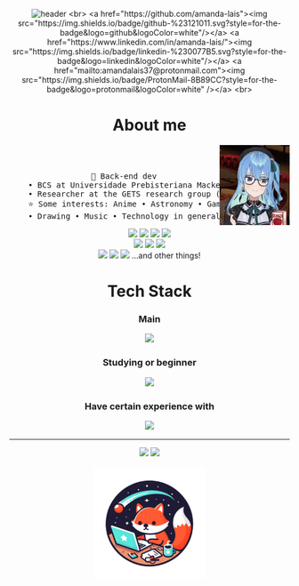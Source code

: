 <div align="center">
  
  ![header](https://capsule-render.vercel.app/api?type=venom&height=300&color=gradient&text=print("Amanda%20Laís")&textBg=false&animation=fadeIn&stroke=000000&strokeWidth=2&section=header)
  <br>
  <a href="https://github.com/amanda-lais"><img src="https://img.shields.io/badge/github-%23121011.svg?style=for-the-badge&logo=github&logoColor=white"/></a>
  <a href="https://www.linkedin.com/in/amanda-lais/"><img src="https://img.shields.io/badge/linkedin-%230077B5.svg?style=for-the-badge&logo=linkedin&logoColor=white"/></a>
  <a href="mailto:amandalais37@protonmail.com"><img src="https://img.shields.io/badge/ProtonMail-8B89CC?style=for-the-badge&logo=protonmail&logoColor=white" /></a>
  <br>
  <h1>About me</h1>
  <img src="https://raw.githubusercontent.com/amanda-lais/amanda-lais/main/assets/suisei-hoshimachi-suisei.gif" width="25%" align="right"/>
  <br><br>
<pre>
    💼 Back-end dev
    • BCS at Universidade Prebisteriana Mackenzie (UPM)
    • Researcher at the GETS research group (UPM)
    ⭐ Some interests: Anime • Astronomy • Games • Vtubers
    • Drawing • Music • Technology in general • Etc
</pre>
  <img src="https://img.shields.io/badge/Obsidian-%23483699.svg?style=for-the-badge&logo=obsidian&logoColor=white"/>
  <img src="https://img.shields.io/badge/Microsoft_Office-D83B01?style=for-the-badge&logo=microsoft-office&logoColor=white"/>
  <img src="https://img.shields.io/badge/Trello-%23026AA7.svg?style=for-the-badge&logo=Trello&logoColor=white"/>
  <img src="https://img.shields.io/badge/Visual%20Studio%20Code-0078d7.svg?style=for-the-badge&logo=visual-studio-code&logoColor=white"/>
  <br>
  <img src="https://img.shields.io/badge/Windows-0078D6?style=for-the-badge&logo=windows&logoColor=white"/>
  <img src="https://img.shields.io/badge/Android-3DDC84?style=for-the-badge&logo=android&logoColor=white"/>
  <img src="https://img.shields.io/badge/Vivaldi-EF3939?style=for-the-badge&logo=Vivaldi&logoColor=white"/>
  <br>
  <img src="https://img.shields.io/badge/affinityphoto-%237E4DD2.svg?style=for-the-badge&logo=affinity-photo&logoColor=white"/>
  <img src="https://img.shields.io/badge/Aseprite-FFFFFF?style=for-the-badge&logo=Aseprite&logoColor=#7D929E"/>
  <img src="https://img.shields.io/badge/Canva-%2300C4CC.svg?style=for-the-badge&logo=Canva&logoColor=white"/>
  <a> ...and other things!</a><br>
  <h1>Tech Stack</h1>
  <h3>Main</h3>
  <a href="https://skillicons.dev">
    <img src="https://skillicons.dev/icons?i=py,c,cpp,md,latex"/>
  </a>
  <h3>Studying or beginner</h3>
  <a href="https://skillicons.dev">
    <img src="https://skillicons.dev/icons?i=godot,js"/>
  </a>
  <h3>Have certain experience with</h3>
  <a href="https://skillicons.dev">
    <img src="https://skillicons.dev/icons?i=arduino,html,css,java,aws,figma,ai,replit" />
  </a>
  
----
  
  ![](https://github-readme-stats.vercel.app/api/top-langs/?username=amanda-lais&theme=dark&hide_border=false&include_all_commits=true&count_private=true&layout=compact)
  ![](https://github-readme-stats.vercel.app/api?username=amanda-lais&theme=dark&hide_border=false&include_all_commits=true&count_private=true)
  <br><br>
  <img src="https://github.com/amanda-lais/amanda-lais/blob/main/assets/LogobyDesigner%20(2).png" height="200"/>
  
</div>
